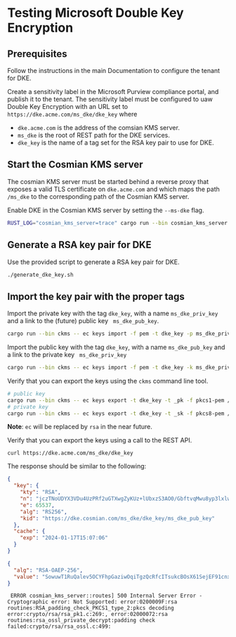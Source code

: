 <h1>Testing Microsoft Double Key Encryption</h1>

## Prerequisites

Follow the instructions in the main Documentation to configure the tenant for DKE.

Create a sensitivity label in the Microsoft Purview compliance portal, and publish it to the tenant.
The sensitivity label must be configured to uaw Double Key Encryption with an URL set to
`https://dke.acme.com/ms_dke/dke_key` where

- `dke.acme.com` is the address of the comsian KMS server.
- `ms_dke` is the root of REST path for the DKE services.
- `dke_key` is the name of a tag set for the RSA key pair to use for DKE.

## Start the Cosmian KMS server

The cosmian KMS server must be started behind a reverse proxy that exposes a valid TLS certificate on `dke.acme.com`
and which maps the path `/ms_dke` to the corresponding path of the Cosmian KMS server.

Enable DKE in the Cosmian KMS server by setting the `--ms-dke` flag.

```bash
RUST_LOG="cosmian_kms_server=trace" cargo run --bin cosmian_kms_server -- --ms-dke-service-url https://dke.acme.com/ms_dke
```

## Generate a RSA key pair for DKE

Use the provided script to generate a RSA key pair for DKE.

```bash
./generate_dke_key.sh
``` 

## Import the key pair with the proper tags

Import the private key with the tag `dke_key`, with a name `ms_dke_priv_key` and a link to the (future) public
key ` ms_dke_pub_key`.

```bash
cargo run --bin ckms -- ec keys import -f pem -t dke_key -p ms_dke_priv_key crate/server/src/tests/ms_dke/private_key.pkcs8.pem ms_dke_priv_key
```

Import the public key with the tag `dke_key`, with a name `ms_dke_pub_key` and a link to the private
key ` ms_dke_priv_key`

```bash
cargo run --bin ckms -- ec keys import -f pem -t dke_key -k ms_dke_priv_key crate/server/src/tests/ms_dke/public_key.pkcs8.pem ms_dke_pub_key

```

Verify that you can export the keys using the `ckms` command line tool.

```bash
# public key
cargo run --bin ckms -- ec keys export -t dke_key -t _pk -f pkcs1-pem /tmp/pub_key.pkcs1.pem
# private key
cargo run --bin ckms -- ec keys export -t dke_key -t _sk -f pkcs8-pem /tmp/priv_key.pkcs1.pem
```

**Note**: `ec` will be replaced by `rsa` in the near future.

Verify that you can export the keys using a call to the REST API.

```shell
curl https://dke.acme.com/ms_dke/dke_key
```

The response should be similar to the following:

```json
{
  "key": {
    "kty": "RSA",
    "n": "jczTNoUDYX3VDu4UzPRf2uGTXwgZyKUz+lUbxzS3AO0/GbftvqMwu8yp3lxlwH7O9My32tNMAJXJtBSf+DiaD3xIA6HTdOa4dHvIZlIxrNeRyQLuUEu2+qdc5/x1FJmEkuG33xunFeeAUU3CNSO5X+IZ3nS3rdOIL6wwASVJKBPgM9AH95xqmxXQNOFpmbriv/c5VAqd7Ih83H8KBzowsYRNYiWqIJvFVP224p2UNNqpr0WX+QPkgoQYH5hKGRR8bj3BVYhzlEE+4/BQLp2ECfSYCe1kRYqlfSpBRHrrKhZ+VcEsYg/9zbAKPmLc4fRMR66KaG5ANpe7OseVFLHyNQ==",
    "e": 65537,
    "alg": "RS256",
    "kid": "https://dke.cosmian.com/ms_dke/dke_key/ms_dke_pub_key"
  },
  "cache": {
    "exp": "2024-01-17T15:07:06"
  }
}
```


```json
{
  "alg": "RSA-OAEP-256",
  "value": "SowuwT1RuQalev5OCYFhpGaziwOqiTgzQcRfcITsukcBOsX61SejEF91cnx8vQv/gjmovXW4qEV7PpNBKj2GMszHWmFkt877raP02yxch6w0sPEBMaNdfbLIScpsjaPAOmu/i3MAY3dPaAl4duGE3FJCb1O8G98QamB5eQXpJaKcoUGUCeE4hy4qi5k15rQWMU6EmTZ8qL37ugDGo1gRuSsYZmCriPH+sUdiOIXEBJ/UrRIeR+ENPgjBVRSw46sbfdCIee37iROdBRxffHe2p+Ntx1TGMSLhkOc+DU0p+0+cDEicmVXorUfNZCQc7Rof2pIjpUI4Qi3wBCexTnZXgw=="
}
```
```text
 ERROR cosmian_kms_server::routes] 500 Internal Server Error - Cryptographic error: Not Supported: error:0200009F:rsa routines:RSA_padding_check_PKCS1_type_2:pkcs decoding error:crypto/rsa/rsa_pk1.c:269:, error:02000072:rsa routines:rsa_ossl_private_decrypt:padding check failed:crypto/rsa/rsa_ossl.c:499:

```